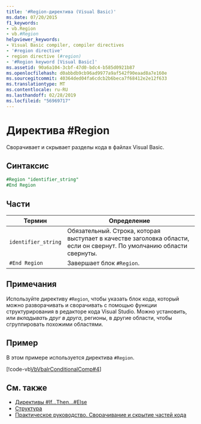 ```yaml
---
title: '#Region-директива (Visual Basic)'
ms.date: 07/20/2015
f1_keywords:
- vb.Region
- vb.#Region
helpviewer_keywords:
- Visual Basic compiler, compiler directives
- '#region directive'
- region directive (#region)
- '#Region keyword [Visual Basic]'
ms.assetid: 90a6a104-3cbf-47d0-bdc4-b585d0921b87
ms.openlocfilehash: d0abbdb9cb96ad9977a9af542f90eaad8a7e160e
ms.sourcegitcommit: 40364ded04fa6cdcb2b6beca7f68412e2e12f633
ms.translationtype: MT
ms.contentlocale: ru-RU
ms.lasthandoff: 02/28/2019
ms.locfileid: "56969717"
---
```

# <a name="region-directive"></a>Директива #Region
Сворачивает и скрывает разделы кода в файлах Visual Basic.  
  
## <a name="syntax"></a>Синтаксис  

```vb
#Region "identifier_string"  
#End Region  
```  
  
## <a name="parts"></a>Части  
  
|Термин|Определение|  
|---|---|  
|`identifier_string`|Обязательный. Строка, которая выступает в качестве заголовка области, если он свернут. По умолчанию области свернуты.|  
|`#End Region`|Завершает блок `#Region`.|  
  
## <a name="remarks"></a>Примечания  
 Используйте директиву `#Region`, чтобы указать блок кода, который можно разворачивать и сворачивать с помощью функции структурирования в редакторе кода Visual Studio. Можно установить, или *вкладывать друг в друга*, регионы, в другие области, чтобы сгруппировать похожими областями.  
  
## <a name="example"></a>Пример  
 В этом примере используется директива `#Region`.  
  
 [!code-vb[VbVbalrConditionalComp#4](~/samples/snippets/visualbasic/VS_Snippets_VBCSharp/VbVbalrConditionalComp/VB/Class1.vb#4)]  
  
## <a name="see-also"></a>См. также
- [Директивы #If...Then...#Else](../../../visual-basic/language-reference/directives/if-then-else-directives.md)
- [Структура](/visualstudio/ide/outlining)
- [Практическое руководство. Сворачивание и скрытие частей кода](../../../visual-basic/programming-guide/program-structure/how-to-collapse-and-hide-sections-of-code.md)
